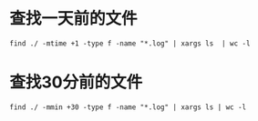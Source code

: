 
# 查找一天前的文件

```
find ./ -mtime +1 -type f -name "*.log" | xargs ls  | wc -l

```

# 查找30分前的文件
```
find ./ -mmin +30 -type f -name "*.log" | xargs ls | wc -l

```

